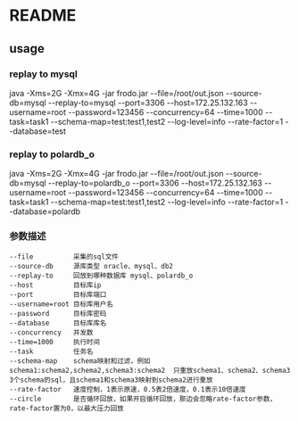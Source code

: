 # README
## usage
### replay to mysql
java -Xms=2G -Xmx=4G -jar frodo.jar --file=/root/out.json --source-db=mysql --replay-to=mysql --port=3306 --host=172.25.132.163 --username=root --password=123456 --concurrency=64 --time=1000 --task=task1 --schema-map=test:test1,test2 --log-level=info --rate-factor=1 --database=test

### replay to polardb_o
java -Xms=2G -Xmx=4G -jar frodo.jar --file=/root/out.json --source-db=mysql --replay-to=polardb_o --port=3306 --host=172.25.132.163 --username=root --password=123456 --concurrency=64 --time=1000 --task=task1 --schema-map=test:test1,test2 --log-level=info --rate-factor=1 --database=polardb

### 参数描述
```
--file          采集的sql文件
--source-db     源库类型 oracle、mysql、db2
--replay-to     回放到哪种数据库 mysql、polardb_o
--host          目标库ip
--port          目标库端口
--username=root 目标库用户名
--password      目标库密码
--database      目标库库名
--concurrency   并发数
--time=1000     执行时间
--task          任务名
--schema-map    schema映射和过滤，例如schema1:schema2,schema2,schema3:schema2  只重放schema1、schema2、schema3 3个schema的sql，且schema1和schema3映射到schema2进行重放
--rate-factor   速度控制，1表示原速，0.5表2倍速度，0.1表示10倍速度
--circle        是否循环回放，如果开启循环回放，那边会忽略rate-factor参数，rate-factor置为0，以最大压力回放
```